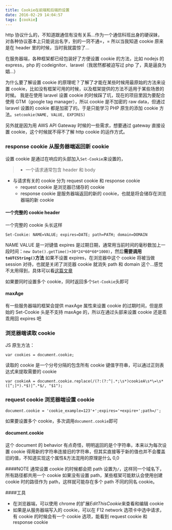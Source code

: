```yaml
---
title: Cookie在前端和后端的设置
date: 2016-02-29 14:04:57
tags: [cookie]
---
```


http 协议什么的，不知道跟通信有没有关系…作为一个通信科班出身的硬~~汉~~妹，对各种协议基本上只能说出名字，别的一窍不通=，= 所以当我知道 cookie 原来是在 header 里的时候，当时我就震惊了…

在服务器端，各种框架都已经包装好了方便设置 cookie 的方法，比如 nodejs 的 express，php 的 codeignitor、laravel（我居然都被迫写过 php 了，真是逼良为娼…）

为什么要了解设置 cookie 的原理呢？了解了才能在某些时候用最原始的方法来设置 cookie，比如没有框架可用的时候，以及框架提供的方法不适用于某些场景的时候。
我是在使用 laravel 设置 cookie 的时候踩了坑，现在的项目里因为要配合使用 GTM（google tag manager），所以 cookie 是不加密的 raw data，但通过 laravel 设置的 cookie 都是加密了的。于是只能学习 PHP 原生的添加 cookie 方法。`setcookie(NAME, VALUE, EXPIRES)`

另外就是因为用 AWS API Gateway 时候的一些需求，想要通过 gateway 直接设置 cookie，这个时候就不得不了解 http cookie 的运作方式。

### response cookie 从服务器端返回新 cookie

设置 cookie 是通过在响应的头部加入`Set-Cookie`来设置的，

> - 一个请求通常包含 header 和 body

- 与请求有关的 cookie 分为 request cookie 和 response cookie
  - request cookie 是浏览器已储存的 cookie
  - response cookie 是服务器端返回的新的 cookie，也就是将会储存在浏览器端的新 cookie

#### 一个完整的 cookie header

一个完整的 cookie 头长这样

```
Set-Cookie: NAME=VALUE; expires=DATE; path=PATH; domain=DOMAIN
```

NAME VALUE 是一对键值
expires 是过期日期，通常用当前时间的毫秒数加上一段时间：`new Date().getTime()+30*24*60*60*1000)`，然后**需要调用`toUTCString()`方法**
如果不设置 expires，在浏览器中这个 cookie 将被当做 session 对待，也就是关闭了浏览器 cookie 就消失
path 和 domain 这个…感觉不太用得到，具体可以看[这篇文章](http://blog.sina.com.cn/s/blog_70c4d9410100z3il.html)

如果要同时设置多个 cookie，同时返回多个`Set-Cookie`头即可

#### maxAge

有一些服务器端的框架会提供 maxAge 属性来设置 cookie 的过期时间，但是原始的 Set-Cookie 头是不支持 maxAge 的，所以在通过头部来设置 cookie 还是乖乖用回 expires 吧

### 浏览器端读取 cookie

JS 原生方法：

```
var cookies = document.cookie;
```

读取的 cookie 是一个分号分隔的包含所有 cookie 键值字符串，可以通过正则表达式来提取需要的 cookie

```
var cookieA = document.cookie.replace(/(?:(?:^|.*;\s*)cookieA\s*\=\s*([^;]*).*$)|^.*$/, "$1");
```

### request cookie 浏览器端设置 cookie

```
document.cookie = 'cookie_example=123'+';expires='+expire+';path=/';
```

如果要设置多个 cookie，多次调用`document.cookie`即可

#### document.cookie

这个 document 的 behavior 有点奇怪，明明返回的是个字符串，本来以为每次设置 cookie 得用新的字符串连接旧的字符串，但其实直接等于新的值也并不会覆盖旧的值，不知道实现这个属性&方法混用的原理是什么 0,0

####NOTE
通常设置 cookie 的时候都会把 path 设置为`/`，这样同一个域名下，所有路径都共用一个 cookie
如果没有设置 path，某些框架可能默认会使用创建 cookie 时的路径作为 path，这样就可能存在多个 path 不同的同名 cookie。

####工具

- 在浏览器端，可以使用 chrome 的扩展*EditThisCookie*来查看和编辑 cookie
- 如果是从服务器端写入的 cookie，可以在 F12 network 选项卡中选中请求，有 cookie 的时候会有一个 cookie 选项，能看到 request cookie 和 response cookie
